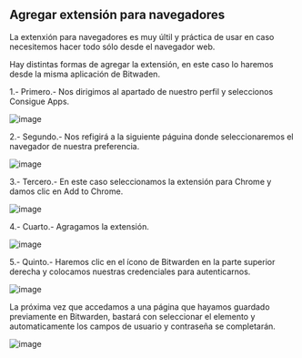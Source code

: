 ## Agregar extensión para navegadores ##

La extenxión para navegadores es muy últil y práctica de usar en caso necesitemos hacer todo sólo desde el navegador web.

Hay distintas formas de agregar la extensión, en este caso lo haremos desde la misma aplicación de Bitwaden.

1.- Primero.- Nos dirigimos al apartado de nuestro perfil y seleccionos Consigue Apps.

![image](https://rms-api-alpha.dsroma.info/v1/q/74J-Ff.goal-image)

2.- Segundo.- Nos refigirá a la siguiente páguina donde seleccionaremos el navegador de nuestra preferencia.

![image](https://rms-api-alpha.dsroma.info/v1/q/J7L-K3.goal-image)

3.- Tercero.- En este caso seleccionamos la extensión para Chrome y damos clic en Add to Chrome.  

![image](https://rms-api-alpha.dsroma.info/v1/q/unT-o0.goal-image)

4.- Cuarto.- Agragamos la extensión.  

![image](https://rms-api-alpha.dsroma.info/v1/q/DUf-5R.goal-image)

5.- Quinto.- Haremos clic en el ícono de Bitwarden en la parte superior derecha y colocamos nuestras credenciales para autenticarnos.

![image](https://rms-api-alpha.dsroma.info/v1/q/Mc0-9e.goal-image)

La próxima vez que accedamos a una página que hayamos guardado previamente en Bitwarden, bastará con seleccionar el elemento y automaticamente los campos de usuario y contraseña se completarán.

![image](https://rms-api-alpha.dsroma.info/v1/q/Mzz-V5.goal-image)